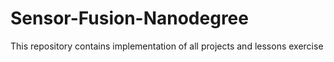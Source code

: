 # Sensor-Fusion-Nanodegree
This repository contains implementation of all projects and lessons exercise 
